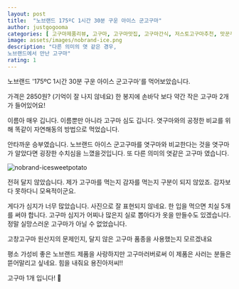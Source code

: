```yaml
---
layout: post
title:  "노브랜드 175ºC 1시간 30분 구운 아이스 군고구마"
author: justgogooma
categories: [ 고구마제품리뷰, 고구마, 고구마맛집, 고구마간식, 저스토고구마추천, 맛꾼푸드, 아이스고구마 ]
image: assets/images/nobrand-ice.png
description: "다른 의미의 엿 같은 경우,
노브랜드에서 만난 고구마"
rating: 1
---
```


노브랜드 '175ºC 1시간 30분 구운 아이스 군고구마'를 먹어보았습니다.

가격은 2850원? (기억이 잘 나지 않네요)
한 봉지에 손바닥 보다 약간 작은 고구마 2개가 들어있어요!

이름아 매우 깁니다. 이름뿐만 아니라 고구마 심도 깁니다.
엿구마와의 공정한 비교를 위해 똑같이 자연해동의 방법으로 먹었습니다. 

안타까운 승부였습니다. 노브랜드 아이스 군고구마를 엿구마와 비교한다는 것을 엿구마가 알았다면 굉장한 수치심을 느꼈을것입니다. 
또 다른 의미의 엿같은 고구마 였습니다. 



![nobrand-icesweetpotato](https://lh3.googleusercontent.com/pw/ACtC-3cKGJ5R-cKvyo2q5ZjbwUHPTAOpLWcbvo2_ZDpgZK9PvXbEW5PayHCKMmqs1wKb00rfChfcs-xXMhqMIhcU8smMis8xj3U-EkwhJPk79DZTL3_ROEyFIjFH08x0yRwO1rrsbt_a_fQdEJm6ZdTlmaTSBQ=s886-no?authuser=0)


전혀 달지 않았습니다. 제가 고구마를 먹는지 감자를 먹는지 구분이 되지 않았죠.
감자보다 못하다니 모욕적이군요.

게다가 심지가 너무 많았습니다. 사진으로 잘 표현되지 않네요. 한 입을 먹으면 치실 5개를 써야 합니다.
고구마 심지가 어찌나 많은지 실로 뽑아다가 옷을 만들수도 있겠습니다.
정말 실망스러운 고구마가 아닐 수 없었습니다.

고창고구마 원산지의 문제인지, 달지 않은 고구마 품종을 사용했는지 모르겠내요

평소 가성비 좋은 노브랜드 제품을 사랑하지만
고구마러버로써 이 제품은 사러는 분들은 뜯어말리고 싶네요.
힘을 내줘요 용진아저씨!!

고구마 1개 입니다! 🍠

